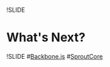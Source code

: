 !SLIDE 
# What's Next?

!SLIDE
#[Backbone.js](http://backbone.js)
#[SproutCore](http://www.sproutcore.com/)
